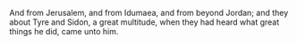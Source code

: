 And from Jerusalem, and from Idumaea, and from beyond Jordan; and they about Tyre and Sidon, a great multitude, when they had heard what great things he did, came unto him.
